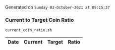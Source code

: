 Generated on `Sunday 03-October-2021 at 09:15:37`

### Current to Target Coin Ratio
`current_coin_ratio.sh`

Date|Current|Target|Ratio
---|---|---|---
